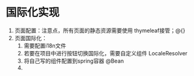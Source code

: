 # 国际化实现
1. 页面配置：注意点，所有页面的静态资源需要使用
thymeleaf接管；@{}
2. 页面国际化：
    1. 需要配置i18n文件
    2. 若要在项目中进行按钮切换国际化，需要自定义组件
    LocaleResolver
    3. 将自己写的组件配置到spring容器 @Bean
    4. 
